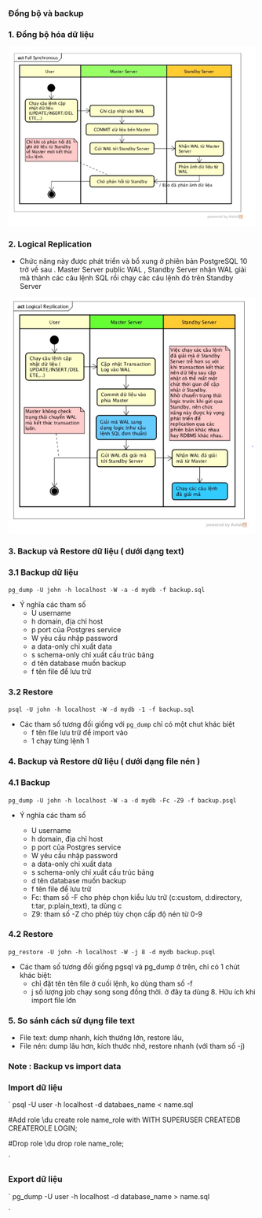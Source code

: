 ### Đồng bộ và backup 

### 1. Đồng bộ hóa dữ liệu

![](../images/6.PNG)

### 2. Logical Replication

- Chức năng này được phát triển và bổ xung ở phiên bản PostgreSQL 10 trở về sau . Master Server public WAL , Standby Server
nhận WAL giải mã thành các câu lệnh SQL rồi chạy các câu lệnh đó trên Standby Server

![](../images/7.PNG)

### 3. Backup và Restore dữ liệu  ( dưới dạng text)
### 3.1 Backup dữ liệu
` pg_dump -U john -h localhost -W -a -d mydb -f backup.sql `

- Ý nghĩa các tham số
	- U username
	- h domain, địa chỉ host
	- p port của Postgres service
	- W yêu cầu nhập password
	- a data-only chỉ xuất data
	- s schema-only chỉ xuất cấu trúc bảng
	- d tên database muốn backup
	- f tên file để lưu trữ
### 3.2 Restore 
` psql -U john -h localhost -W -d mydb -1 -f backup.sql `

- Các tham số tương đối giống với ` pg_dump ` chỉ có một chut khác biệt
	- f tên file lưu trữ để import vào
	- 1 chạy từng lệnh 1

### 4. Backup và Restore dữ liệu  ( dưới dạng file nén )
### 4.1 Backup
` pg_dump -U john -h localhost -W -a -d mydb -Fc -Z9 -f backup.psql `

- Ý nghĩa các tham số

	- U username
	- h domain, địa chỉ host
	- p port của Postgres service
	- W yêu cầu nhập password
	- a data-only chỉ xuất data
	- s schema-only chỉ xuất cấu trúc bảng
	- d tên database muốn backup
	- f tên file để lưu trữ
	- Fc: tham số -F cho phép chọn kiểu lưu trữ (c:custom, d:directory, t:tar, p:plain_text), ta dùng c
	- Z9: tham số -Z cho phép tùy chọn cấp độ nén từ 0-9

### 4.2 Restore
` pg_restore -U john -h localhost -W -j 8 -d mydb backup.psql `

- Các tham số tương đối giống pgsql và pg_dump ở trên, chỉ có 1 chút khác biệt:
	- chỉ đặt tên tên file ở cuối lệnh, ko dùng tham số -f
	- j số lượng job chạy song song đồng thời. ở đây ta dùng 8. Hữu ích khi import file lớn

### 5. So sánh cách sử dụng file text 
- File text: dump nhanh, kích thướng lớn, restore lâu,
- File nén: dump lâu hơn, kích thước nhở, restore nhanh (với tham số -j)


### Note : Backup vs import data

### Import dữ liệu 
`
psql -U user -h localhost -d databaes_name < name.sql

#Add role
\du 
create role name_role with WITH SUPERUSER CREATEDB CREATEROLE LOGIN;

#Drop role
\du
drop role name_role;


`
### Export dữ liệu 
`
pg_dump -U user -h localhost -d database_name > name.sql

`










